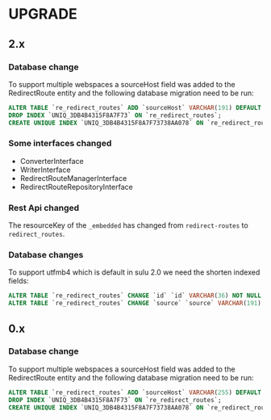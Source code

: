 # UPGRADE

## 2.x

### Database change

To support multiple webspaces a sourceHost field was added to the RedirectRoute entity and
the following database migration need to be run:

```sql
ALTER TABLE `re_redirect_routes` ADD `sourceHost` VARCHAR(191) DEFAULT NULL;
DROP INDEX `UNIQ_3DB4B4315F8A7F73` ON `re_redirect_routes`;
CREATE UNIQUE INDEX `UNIQ_3DB4B4315F8A7F73738AA078` ON `re_redirect_routes` (`source`, `sourceHost`);
```

### Some interfaces changed

- ConverterInterface
- WriterInterface
- RedirectRouteManagerInterface
- RedirectRouteRepositoryInterface

### Rest Api changed

The resourceKey of the `_embedded` has changed from `redirect-routes` to `redirect_routes`.

### Database changes

To support utfmb4 which is default in sulu 2.0 we need the shorten indexed fields:

```sql
ALTER TABLE `re_redirect_routes` CHANGE `id` `id` VARCHAR(36) NOT NULL;
ALTER TABLE `re_redirect_routes` CHANGE `source` `source` VARCHAR(191) NOT NULL;
```

## 0.x

### Database change

To support multiple webspaces a sourceHost field was added to the RedirectRoute entity and
the following database migration need to be run:

```sql
ALTER TABLE `re_redirect_routes` ADD `sourceHost` VARCHAR(255) DEFAULT NULL;
DROP INDEX `UNIQ_3DB4B4315F8A7F73` ON `re_redirect_routes`;
CREATE UNIQUE INDEX `UNIQ_3DB4B4315F8A7F73738AA078` ON `re_redirect_routes` (`source`, `sourceHost`);
```
